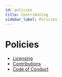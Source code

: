 ```yaml
---
id: policies
title: Contributing
sidebar_label: Policies
---
```


# Policies

* [Licensing](https://github.com/Microsoft/fast-dna/blob/master/LICENSE)
* [Contributions](https://github.com/Microsoft/fast-dna/blob/master/CONTRIBUTING.md)
* [Code of Conduct](https://github.com/Microsoft/fast-dna/blob/master/CODE_OF_CONDUCT.md)